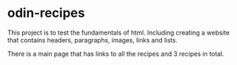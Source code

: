 # odin-recipes

This project is to test the fundamentals of html. Including creating a website that contains headers, paragraphs, images, links and lists. 

There is a main page that has links to all the recipes and 3 recipes in total.
